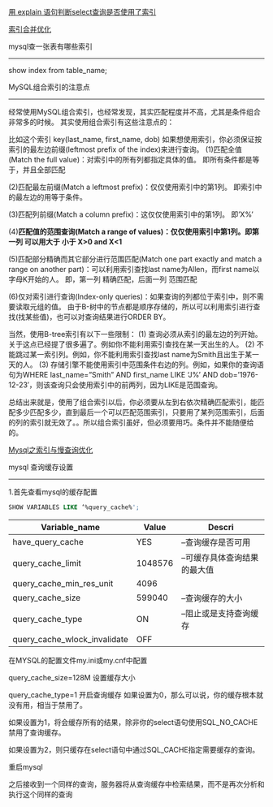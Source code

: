
[用 explain 语句判断select查询是否使用了索引](https://blog.csdn.net/u014453898/article/details/55004193)

[索引合并优化](https://dev.mysql.com/doc/refman/5.5/en/index-merge-optimization.html)

mysql查一张表有哪些索引
***
show index from table_name;

MySQL组合索引的注意点
***
经常使用MySQL组合索引，也经常发现，其实匹配程度并不高，尤其是条件组合非常多的时候。
其实使用组合索引有这些注意点的：

比如这个索引 key(last_name, first_name, dob)
如果想使用索引，你必须保证按索引的最左边前缀(leftmost prefix of the index)来进行查询。
(1)匹配全值(Match the full value)：对索引中的所有列都指定具体的值。
即所有条件都是等于，并且全部匹配

(2)匹配最左前缀(Match a leftmost prefix)：仅仅使用索引中的第1列。
即索引中的最左边的用等于条件。

(3)匹配列前缀(Match a column prefix)：这仅仅使用索引中的第1列。
即’X%’

(4)**匹配值的范围查询(Match a range of values)：仅仅使用索引中第1列。即第一列 可以用大于 小于 X>0 and X<1**

(5)匹配部分精确而其它部分进行范围匹配(Match one part exactly and match a range on another part)：可以利用索引查找last name为Allen，而first name以字母K开始的人。
即，第一列 精确匹配，后面一列 范围匹配

(6)仅对索引进行查询(Index-only queries)：如果查询的列都位于索引中，则不需要读取元组的值。
由于B-树中的节点都是顺序存储的，所以可以利用索引进行查找(找某些值)，也可以对查询结果进行ORDER BY。

当然，使用B-tree索引有以下一些限制：
(1) 查询必须从索引的最左边的列开始。关于这点已经提了很多遍了。例如你不能利用索引查找在某一天出生的人。
(2) 不能跳过某一索引列。例如，你不能利用索引查找last name为Smith且出生于某一天的人。
(3) 存储引擎不能使用索引中范围条件右边的列。例如，如果你的查询语句为WHERE last_name=”Smith” AND first_name LIKE ‘J%’ AND dob=’1976-12-23′，则该查询只会使用索引中的前两列，因为LIKE是范围查询。

总结出来就是，使用了组合索引以后，你必须要从左到右依次精确匹配索引，能匹配多少匹配多少，直到最后一个可以匹配范围索引，只要用了某列范围索引，后面的列的索引就无效了。。所以组合索引虽好，但必须要用巧。条件并不能随便给的。


[Mysql之索引与慢查询优化](https://www.cnblogs.com/wangyuanming/p/7762594.html)


mysql 查询缓存设置
***
1.首先查看mysql的缓存配置
```sql
SHOW VARIABLES LIKE ‘%query_cache%';
```
Variable_name | Value |Descri
--------- | -------- | --------|
have_query_cache | YES | –查询缓存是否可用
query_cache_limit | 1048576 | –可缓存具体查询结果的最大值
query_cache_min_res_unit | 4096 | 
query_cache_size | 599040 | –查询缓存的大小
query_cache_type | ON | –阻止或是支持查询缓存
query_cache_wlock_invalidate | OFF | 

在MYSQL的配置文件my.ini或my.cnf中配置 

query_cache_size=128M 设置缓存大小
 
query_cache_type=1 开启查询缓存
如果设置为0，那么可以说，你的缓存根本就没有用，相当于禁用了。

如果设置为1，将会缓存所有的结果，除非你的select语句使用SQL_NO_CACHE禁用了查询缓存。

如果设置为2，则只缓存在select语句中通过SQL_CACHE指定需要缓存的查询。

重启mysql

之后接收到一个同样的查询，服务器将从查询缓存中检索结果，而不是再次分析和执行这个同样的查询
